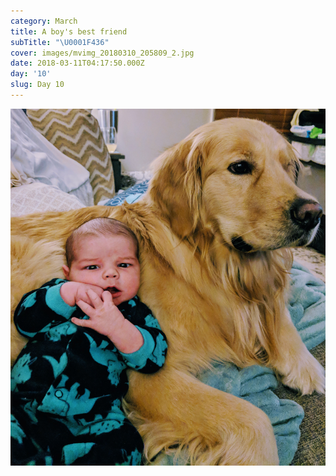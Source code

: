 ```yaml
---
category: March
title: A boy's best friend
subTitle: "\U0001F436"
cover: images/mvimg_20180310_205809_2.jpg
date: 2018-03-11T04:17:50.000Z
day: '10'
slug: Day 10
---
```

![null](images/mvimg_20180310_205809_2.jpg)
